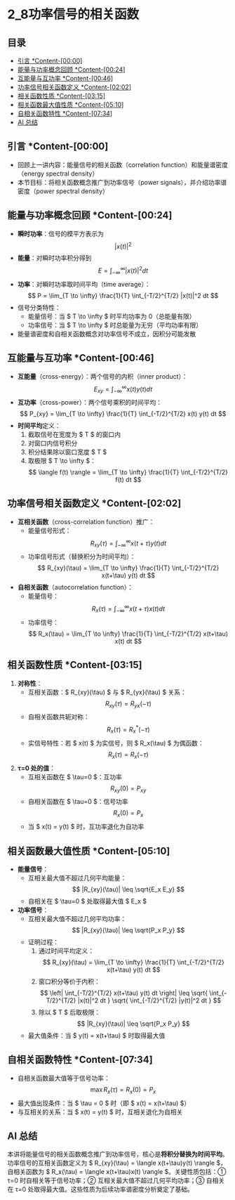 # 2_8功率信号的相关函数

## 目录
- [引言 *Content-[00:00]](#引言-content-0000)
- [能量与功率概念回顾 *Content-[00:24]](#能量与功率概念回顾-content-0024)
- [互能量与互功率 *Content-[00:46]](#互能量与互功率-content-0046)
- [功率信号相关函数定义 *Content-[02:02]](#功率信号相关函数定义-content-0202)
- [相关函数性质 *Content-[03:15]](#相关函数性质-content-0315)
- [相关函数最大值性质 *Content-[05:10]](#相关函数最大值性质-content-0510)
- [自相关函数特性 *Content-[07:34]](#自相关函数特性-content-0734)
- [AI 总结](#ai-总结)

## 引言 *Content-[00:00]
- 回顾上一讲内容：能量信号的相关函数（correlation function）和能量谱密度（energy spectral density）
- 本节目标：将相关函数概念推广到功率信号（power signals），并介绍功率谱密度（power spectral density）

## 能量与功率概念回顾 *Content-[00:24]
- **瞬时功率**：信号的模平方表示为 $$ |x(t)|^2 $$
- **能量**：对瞬时功率积分得到 $$ E = \int_{-\infty}^{\infty} |x(t)|^2 dt $$
- **功率**：对瞬时功率取时间平均（time average）：
  $$ P = \lim_{T \to \infty} \frac{1}{T} \int_{-T/2}^{T/2} |x(t)|^2 dt $$
- 信号分类特性：
  - 能量信号：当 $ T \to \infty $ 时平均功率为 0（总能量有限）
  - 功率信号：当 $ T \to \infty $ 时总能量为无穷（平均功率有限）
- 能量谱密度和自相关函数概念对功率信号不成立，因积分可能发散

## 互能量与互功率 *Content-[00:46]
- **互能量**（cross-energy）：两个信号的内积（inner product）：
  $$ E_{xy} = \int_{-\infty}^{\infty} x(t) y(t) dt $$
- **互功率**（cross-power）：两个信号乘积的时间平均：
  $$ P_{xy} = \lim_{T \to \infty} \frac{1}{T} \int_{-T/2}^{T/2} x(t) y(t) dt $$
- **时间平均**定义：
  1. 截取信号在宽度为 $ T $ 的窗口内
  2. 对窗口内信号积分
  3. 积分结果除以窗口宽度 $ T $
  4. 取极限 $ T \to \infty $：
  $$ \langle f(t) \rangle = \lim_{T \to \infty} \frac{1}{T} \int_{-T/2}^{T/2} f(t) dt $$

## 功率信号相关函数定义 *Content-[02:02]
- **互相关函数**（cross-correlation function）推广：
  - 能量信号形式：$$ R_{xy}(\tau) = \int_{-\infty}^{\infty} x(t+\tau) y(t) dt $$
  - 功率信号形式（替换积分为时间平均）：
    $$ R_{xy}(\tau) = \lim_{T \to \infty} \frac{1}{T} \int_{-T/2}^{T/2} x(t+\tau) y(t) dt $$
- **自相关函数**（autocorrelation function）：
  - 能量信号：$$ R_x(\tau) = \int_{-\infty}^{\infty} x(t+\tau) x(t) dt $$
  - 功率信号：
    $$ R_x(\tau) = \lim_{T \to \infty} \frac{1}{T} \int_{-T/2}^{T/2} x(t+\tau) x(t) dt $$

## 相关函数性质 *Content-[03:15]
1. **对称性**：
   - 互相关函数：$ R_{xy}(\tau) $ 与 $ R_{yx}(\tau) $ 关系：$$ R_{xy}(\tau) = R_{yx}(-\tau) $$
   - 自相关函数共轭对称：$$ R_x(\tau) = R_x^*(-\tau) $$
   - 实信号特性：若 $ x(t) $ 为实信号，则 $ R_x(\tau) $ 为偶函数：$$ R_x(\tau) = R_x(-\tau) $$
2. **τ=0 处的值**：
   - 互相关函数在 $ \tau=0 $：互功率 $$ R_{xy}(0) = P_{xy} $$
   - 自相关函数在 $ \tau=0 $：信号功率 $$ R_x(0) = P_x $$
   - 当 $ x(t) = y(t) $ 时，互功率退化为自功率

## 相关函数最大值性质 *Content-[05:10]
- **能量信号**：
  - 互相关最大值不超过几何平均能量：$$ |R_{xy}(\tau)| \leq \sqrt{E_x E_y} $$
  - 自相关在 $ \tau=0 $ 处取得最大值 $ E_x $
- **功率信号**：
  - 互相关最大值不超过几何平均功率：$$ |R_{xy}(\tau)| \leq \sqrt{P_x P_y} $$
  - 证明过程：
    1. 通过时间平均定义：$$ R_{xy}(\tau) = \lim_{T \to \infty} \frac{1}{T} \int_{-T/2}^{T/2} x(t+\tau) y(t) dt $$
    2. 窗口积分等价于内积：$$ \left| \int_{-T/2}^{T/2} x(t+\tau) y(t) dt \right| \leq \sqrt{ \int_{-T/2}^{T/2} |x(t)|^2 dt } \sqrt{ \int_{-T/2}^{T/2} |y(t)|^2 dt } $$
    3. 除以 $ T $ 后取极限：$$ |R_{xy}(\tau)| \leq \sqrt{P_x P_y} $$
  - 最大值条件：当 $ y(t) = x(t+\tau) $ 时取得最大值

## 自相关函数特性 *Content-[07:34]
- 自相关函数最大值等于信号功率：$$ \max R_x(\tau) = R_x(0) = P_x $$
- 最大值出现条件：当 $ \tau = 0 $ 时（即 $ x(t) = x(t+\tau) $）
- 与互相关的关系：当 $ x(t) = y(t) $ 时，互相关退化为自相关

## AI 总结
本讲将能量信号的相关函数概念推广到功率信号，核心是**将积分替换为时间平均**。功率信号的互相关函数定义为 $ R_{xy}(\tau) = \langle x(t+\tau)y(t) \rangle $，自相关函数为 $ R_x(\tau) = \langle x(t+\tau)x(t) \rangle $。关键性质包括：① τ=0 时自相关等于信号功率；② 互相关最大值不超过几何平均功率；③ 自相关在 τ=0 处取得最大值。这些性质为后续功率谱密度分析奠定了基础。